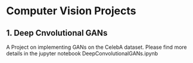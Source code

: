 # Computer Vision Projects

## 1. Deep Cnvolutional GANs
A Project on implementing GANs on the CelebA dataset. Please find more details in the jupyter notebook DeepConvolutionalGANs.ipynb

